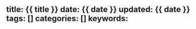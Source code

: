 title: {{ title }}
date: {{ date }}
updated: {{ date }}
tags: []
categories: []
keywords:
---


<!--more-->

``` javascript

```

``` html

```

``` css

```